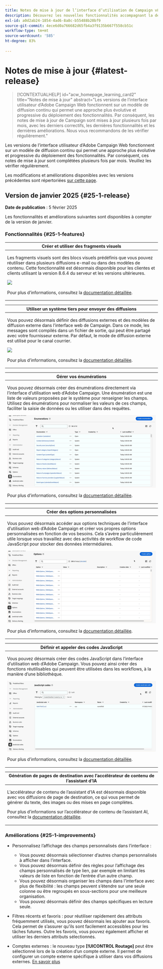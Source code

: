 ```yaml
---
title: Notes de mise à jour de l’interface d’utilisation de Campaign v8 Web
description: Découvrez les nouvelles fonctionnalités accompagnant la dernière version de l’interface d’utilisation de Campaign Web
exl-id: a0d2ab24-1854-4ad6-8a8c-b55488b20bf9
source-git-commit: 4ece6d0a766682d65fb4a3f9135b667f558cb51c
workflow-type: tm+mt
source-wordcount: '585'
ht-degree: 83%

---
```


# Notes de mise à jour {#latest-release}

>[!CONTEXTUALHELP]
>id="acw_homepage_learning_card2"
>title="Notes de mise à jour"
>abstract="Les versions de l’interface utilisateur d’Adobe Campaign Web fonctionnent sur un modèle de diffusion continu qui permet une approche plus évolutive et progressive du déploiement des fonctionnalités. Par conséquent, les notes de mise à jour de Campaign sont mises à jour plusieurs fois par mois, avec les derniers correctifs, les dernières fonctionnalités et les dernières améliorations. Nous vous recommandons de les vérifier régulièrement."

Les versions de l’interface utilisateur d’Adobe Campaign Web fonctionnent sur un modèle de diffusion continu qui permet une approche plus évolutive et progressive du déploiement des fonctionnalités. Par conséquent, ces notes de mise à jour sont complétées plusieurs fois par mois. Veuillez les vérifier régulièrement.

Les modifications et améliorations disponibles avec les versions précédentes sont répertoriées [sur cette page](release-notes-24.md).

## Version de janvier 2025 {#25-1-release}

**Date de publication** : 5 février 2025

Les fonctionnalités et améliorations suivantes sont disponibles à compter de la version de janvier.

### Fonctionnalités {#25-1-features}


<table>
<thead>
<tr>
<th><strong>Créer et utiliser des fragments visuels</strong><br/></th>
</tr>
</thead>
<tbody>
<tr>
<td>
<p>Les fragments visuels sont des blocs visuels prédéfinis que vous pouvez réutiliser dans plusieurs diffusions e-mail ou dans des modèles de contenu. Cette fonctionnalité est désormais disponible pour les clientes et clients utilisant la version 8.6.4 du serveur et les versions ultérieures.</p>
<img src="assets/do-not-localize/visual-fragment.gif">
<p>Pour plus d’informations, consultez la <a href="../content/use-visual-fragments.md">documentation détaillée</a>.</p>
</td>
</tr>
</tbody>
</table>

<table>
<thead>
<tr>
<th><strong>Utiliser un système tiers pour envoyer des diffusions</strong><br/></th>
</tr>
</thead>
<tbody>
<tr>
<td>
<p>Vous pouvez désormais définir des diffusions externes et des modèles de diffusion externe dans l’interface web de Campaign. Dans ce mode, les messages sont compilés dans un fichier de sortie, qui peut être partagé avec votre fournisseur externe. Par défaut, le mode de diffusion externe est utilisé pour le canal courrier.</p>
<img src="assets/do-not-localize/external-delivery.gif">
<p>Pour plus d’informations, consultez la <a href="../msg/send-external-deliveries.md">documentation détaillée</a>.</p>
</td>
</tr>
</tbody>
</table>

<!--
<table>
<thead>
<tr>
<th><strong>Create business rules (typology rules)</strong><br/></th>
</tr>
</thead>
<tbody>
<tr>
<td>
<p>You can now create typologies and typology rules in the Adobe Campaign web interface. A typology is a collection of typology rules that help control, filter, and prioritize deliveries. Typologies ensure that your deliveries always contain required elements (such as an unsubscribe link or subject line) and apply filtering rules to exclude specific groups from your target audience (such as unsubscribers, competitors, or non-loyalty customers).</p>
<img src="assets/do-not-localize/typology.gif">
<p>For more information, refer to the <a href="../administration/typologies.md">detailed documentation</a>.</p>
</td>
</tr>
</tbody>
</table>
-->

<table>
<thead>
<tr>
<th><strong>Gérer vos énumérations</strong><br/></th>
</tr>
</thead>
<tbody>
<tr>
<td>
<p>Vous pouvez désormais créer des énumérations directement via l’interface d’utilisation web d’Adobe Campaign. Une énumération est une liste de valeurs proposées par le système pour renseigner les champs. Utilisez des énumérations pour normaliser les valeurs de ces champs, faciliter la saisie de données ou les utiliser dans des requêtes.</p>
<img src="assets/do-not-localize/enumerations.gif">
<p>Pour plus d’informations, consultez la <a href="../administration/enumerations.md">documentation détaillée</a>.</p>
</td>
</tr>
</tbody>
</table>

<table>
<thead>
<tr>
<th><strong>Créer des options personnalisées</strong><br/></th>
</tr>
</thead>
<tbody>
<tr>
<td>
<p>Vous pouvez désormais accéder aux options techniques de l’interface d’utilisation web d’Adobe Campaign et créer vos propres options personnalisées en fonction de vos besoins. Cela s’avère particulièrement utile lorsque vous travaillez avec des activités de workflow de code JavaScript pour stocker des données intermédiaires.</p>
<img src="assets/do-not-localize/options.gif">
<p>Pour plus d’informations, consultez la <a href="../administration/options.md">documentation détaillée</a>.</p>
</td>
</tr>
</tbody>
</table>


<table>
<thead>
<tr>
<th><strong>Définir et appeler des codes JavaScript</strong><br/></th>
</tr>
</thead>
<tbody>
<tr>
<td>
<p>Vous pouvez désormais créer des codes JavaScript dans l’interface d’utilisation web d’Adobe Campaign. Vous pouvez ainsi créer des fonctions réutilisables qui peuvent être utilisées dans les workflows, à la manière d’une bibliothèque.</p>
<img src="assets/do-not-localize/javascript.gif">
<p>Pour plus d’informations, consultez la <a href="../administration/javascript-codes.md">documentation détaillée</a>.</p>
</td>
</tr>
</tbody>
</table>


<table>
<thead>
<tr>
<th><strong>Génération de pages de destination avec l’accélérateur de contenu de l’assistant d’IA</strong><br/></th>
</tr>
</thead>
<tbody>
<tr>
<td>
<p>L’accélérateur de contenu de l’assistant d’IA est désormais disponible avec vos diffusions de page de destination, ce qui vous permet de générer du texte, des images ou des mises en page complètes.</p>
<p>Pour plus d’informations sur l’accélérateur de contenu de l’assistant AI, consultez la <a href="../email/generative-lp.md">documentation détaillée</a>.</p>
</td>
</tr>
</tbody>
</table>




### Améliorations {#25-1-improvements}

* Personnalisez l’affichage des champs personnalisés dans l’interface :

   * Vous pouvez désormais sélectionner d’autres champs personnalisés à afficher dans l’interface.
   * Vous pouvez désormais définir des règles pour l’affichage des champs personnalisés de type lien, par exemple en limitant les valeurs de liste en fonction de l’entrée d’un autre champ.
   * Vous pouvez désormais organiser les champs dans l’interface avec plus de flexibilité : les champs peuvent s’étendre sur une seule colonne ou être regroupés en sous-sections pour une meilleure organisation.
   * Vous pouvez désormais définir des champs spécifiques en lecture seule.

* Filtres récents et favoris : pour réutiliser rapidement des attributs fréquemment utilisés, vous pouvez désormais les ajouter aux favoris. Cela permet de s’assurer qu’ils sont facilement accessibles pour les tâches futures. Outre les favoris, vous pouvez également afficher et utiliser les derniers attributs sélectionnés.

* Comptes externes : le nouveau type **[!UICONTROL Routage]** peut être sélectionné lors de la création d’un compte externe. Il permet de configurer un compte externe spécifique à utiliser dans vos diffusions externes. [En savoir plus](../administration/external-account.md#routing)
